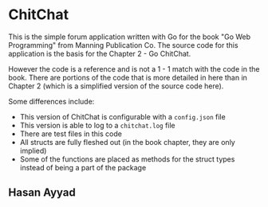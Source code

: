 # ChitChat

This is the simple forum application written with Go for the book "Go Web Programming" from Manning Publication Co. The source code for this application is the basis for the Chapter 2 - Go ChitChat. 

However the code is a reference and is not a 1 - 1 match with the code in the book. There are portions of the code that is more detailed in here than in Chapter 2 (which is a simplified version of the source code here).

Some differences include:

* This version of ChitChat is configurable with a `config.json` file
* This version is able to log to a `chitchat.log` file
* There are test files in this code
* All structs are fully fleshed out (in the book chapter, they are only implied)
* Some of the functions are placed as methods for the struct types instead of being a part of the package

## Hasan Ayyad
